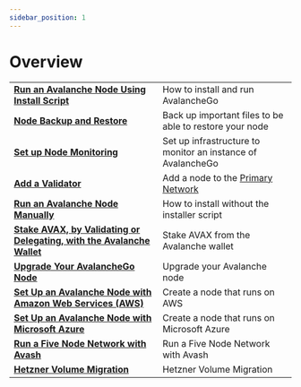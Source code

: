 ```yaml
---
sidebar_position: 1
---
```


# Overview

|  |  |
| :--- | :--- |
| [**Run an Avalanche Node Using Install Script**](set-up-node-with-installer.md) | How to install and run AvalancheGo |
| [**Node Backup and Restore**](node-backup-and-restore.md) | Back up important files to be able to restore your node |
| [**Set up Node Monitoring**](setting-up-node-monitoring.md) | Set up infrastructure to monitor an instance of AvalancheGo |
| [**Add a Validator**](add-a-validator.md) | Add a node to the [Primary Network](../../../learn/platform-overview/README.md) |
| [**Run an Avalanche Node Manually**](run-avalanche-node.md) | How to install without the installer script |
| [**Stake AVAX, by Validating or Delegating, with the Avalanche Wallet**](staking-avax-by-validating-or-delegating-with-the-avalanche-wallet.md) | Stake AVAX from the Avalanche wallet |
| [**Upgrade Your AvalancheGo Node**](upgrade-your-avalanchego-node.mdx) | Upgrade your Avalanche node |
| [**Set Up an Avalanche Node with Amazon Web Services (AWS)**](setting-up-an-avalanche-node-with-amazon-web-services-aws.md) | Create a node that runs on AWS |
| [**Set Up an Avalanche Node with Microsoft Azure**](set-up-an-avalanche-node-with-microsoft-azure.md) | Create a node that runs on Microsoft Azure |
| [**Run a Five Node Network with Avash**](run-a-five-node-network-with-avash.md) | Run a Five Node Network with Avash |
| [**Hetzner Volume Migration**](hetzner-volume-migration.md) | Hetzner Volume Migration |
